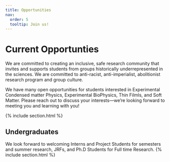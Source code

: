 ```yaml
---
title: Opportunities
nav:
  order: 5
  tooltip: Join us!
---
```


# <i class="fas fa-microscope"></i>Current Opportunties

We are committed to creating an inclusive, safe research community that invites and supports students from groups historically underrepresented in the sciences. We are committed to anti-racist, anti-imperialist, abolitionist research program and group culture. 

We have many open opportunities for students interested in Experimental Condensed matter Physics, Experimental BioPhysics, Thin Filmls, and Soft Matter. Please reach out to discuss your interests—we’re looking forward to meeting you and learning with you!

{% include section.html %}

## Undergraduates

We look forward to welcoming Interns and Project Students for semesters and summer research, JRFs, and Ph.D Students for Full time Research. 
{% include section.html %}
